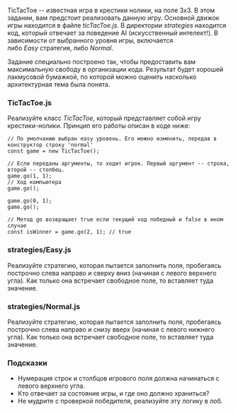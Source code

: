 TicTacToe -- известная игра в крестики нолики, на поле 3x3. В этом задании, вам предстоит реализовать данную игру. Основной движок игры находится в файле *ticTacToe.js*. В директории *strategies* находится код, который отвечает за поведение AI (искусственный интелект!). В зависимости от выбранного уровня игры, включается либо *Easy* стратегия, либо *Normal*.

Задание специально построено так, чтобы предоставить вам максимальную свободу в организации кода. Результат будет хорошей лакмусовой бумажкой, по которой можно оценить насколько архитектурная тема была понята.

### TicTacToe.js

Реализуйте класс *TicTacToe*, который представляет собой игру крестики-нолики. Принцип его работы описан в коде ниже:

```
// По умолчанию выбран easy уровень. Его можно изменить, передав в конструктор строку 'normal'
const game = new TicTacToe();

// Если переданы аргументы, то ходит игрок. Первый аргумент -- строка, второй -- столбец.
game.go(1, 1);
// Ход компьютера
game.go();

game.go(0, 1);
game.go();

// Метод go возвращает true если текущий ход победный и false в ином случае
const isWinner = game.go(2, 1); // true

```

### strategies/Easy.js

Реализуйте стратегию, которая пытается заполнить поля, пробегаясь построчно слева направо и сверху вниз (начиная с левого верхнего угла). Как только она встречает свободное поле, то вставляет туда значение.

### strategies/Normal.js

Реализуйте стратегию, которая пытается заполнить поля, пробегаясь построчно слева направо и снизу вверх (начиная с левого нижнего угла). Как только она встречает свободное поле, то вставляет туда значение.

### Подсказки

-   Нумерация строк и столбцов игрового поля должна начинаться с левого верхнего угла.
-   Кто отвечает за состояние игры, и где оно должно храниться?
-   Не мудрите с проверкой победителя, реализуйте эту логику в лоб.